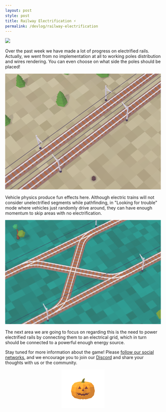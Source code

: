 ```yaml
---
layout: post
style: post
title: Railway Electrification ⚡
permalink: /devlog/railway-electrification
---
```


![](/assets/weekreport/25.gif)

Over the past week we have made a lot of progress on electrified rails. Actually, we went from no implementation at all to working poles distribution and wires rendering. You can even choose on what side the poles should be placed!

![](/assets/weekreport/20181020-131339.png)

Vehicle physics produce fun effects here. Although electric trains will not consider unelectrified segments while pathfinding, in "Looking for trouble" mode where vehicles just randomly drive around, they can have enough momentum to skip areas with no electrification.

![](/assets/weekreport/20.gif)

The next area we are going to focus on regarding this is the need to power electrified rails by connecting them to an electrical grid, which in turn should be connected to a powerful enough energy source.

Stay tuned for more information about the game! Please [follow our social networks](/contacts), and we encourage you to join our [Discord](http://discord.gg/64KPWd5) and share your thoughts with us or the community.

<p style="text-align: center">
    <img style="width: 140px;" src="/assets/pumpkin50.png"/>
</p>